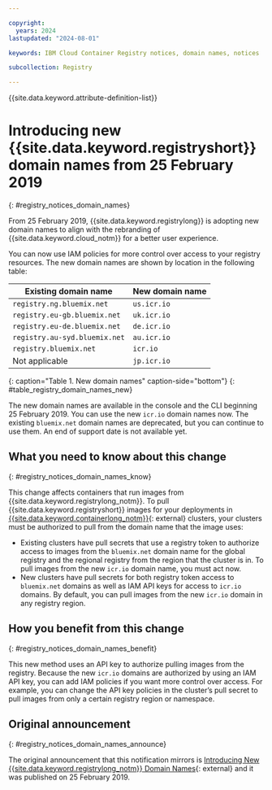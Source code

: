```yaml
---

copyright:
  years: 2024
lastupdated: "2024-08-01"

keywords: IBM Cloud Container Registry notices, domain names, notices

subcollection: Registry

---
```


{{site.data.keyword.attribute-definition-list}}

# Introducing new {{site.data.keyword.registryshort}} domain names from 25 February 2019
{: #registry_notices_domain_names}

From 25 February 2019, {{site.data.keyword.registrylong}} is adopting new domain names to align with the rebranding of {{site.data.keyword.cloud_notm}} for a better user experience.

You can now use IAM policies for more control over access to your registry resources. The new domain names are shown by location in the following table:

| Existing domain name | New domain name |
|----------------------|-----------------|
| `registry.ng.bluemix.net` | `us.icr.io` |
| `registry.eu-gb.bluemix.net` | `uk.icr.io` |
| `registry.eu-de.bluemix.net` | `de.icr.io` |
| `registry.au-syd.bluemix.net` | `au.icr.io` |
| `registry.bluemix.net` | `icr.io` |
| Not applicable | `jp.icr.io` |
{: caption="Table 1. New domain names" caption-side="bottom"}
{: #table_registry_domain_names_new}

The new domain names are available in the console and the CLI beginning 25 February 2019. You can use the new `icr.io` domain names now. The existing `bluemix.net` domain names are deprecated, but you can continue to use them. An end of support date is not available yet.

## What you need to know about this change
{: #registry_notices_domain_names_know}

This change affects containers that run images from {{site.data.keyword.registrylong_notm}}. To pull {{site.data.keyword.registryshort}} images for your deployments in [{{site.data.keyword.containerlong_notm}}](https://www.ibm.com/products/kubernetes-service){: external} clusters, your clusters must be authorized to pull from the domain name that the image uses:

- Existing clusters have pull secrets that use a registry token to authorize access to images from the `bluemix.net` domain name for the global registry and the regional registry from the region that the cluster is in. To pull images from the new `icr.io` domain name, you must act now.
- New clusters have pull secrets for both registry token access to `bluemix.net` domains as well as IAM API keys for access to `icr.io` domains. By default, you can pull images from the new `icr.io` domain in any registry region.

## How you benefit from this change
{: #registry_notices_domain_names_benefit}

This new method uses an API key to authorize pulling images from the registry. Because the new `icr.io` domains are authorized by using an IAM API key, you can add IAM policies if you want more control over access. For example, you can change the API key policies in the cluster’s pull secret to pull images from only a certain registry region or namespace.

## Original announcement
{: #registry_notices_domain_names_announce}

The original announcement that this notification mirrors is [Introducing New {{site.data.keyword.registrylong_notm}} Domain Names](https://www.ibm.com/blog/announcement/introducing-new-ibm-cloud-container-registry-domain-names/){: external} and it was published on 25 February 2019.
